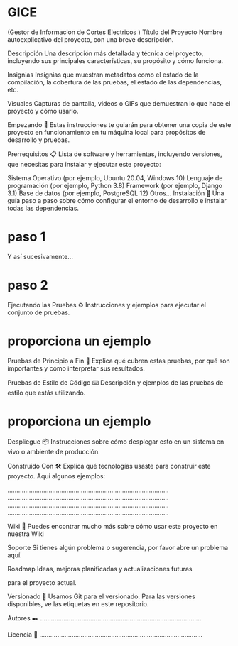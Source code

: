 # GICE
(Gestor de Informacion de Cortes Electricos )
Título del Proyecto
Nombre autoexplicativo del proyecto, con una breve descripción.

Descripción
Una descripción más detallada y técnica del proyecto, incluyendo sus principales características, su propósito y cómo funciona.

Insignias
Insignias que muestran metadatos como el estado de la compilación, la cobertura de las pruebas, el estado de las dependencias, etc.

Visuales
Capturas de pantalla, videos o GIFs que demuestran lo que hace el proyecto y cómo usarlo.

Empezando 🚀
Estas instrucciones te guiarán para obtener una copia de este proyecto en funcionamiento en tu máquina local para propósitos de desarrollo y pruebas.

Prerrequisitos 📋
Lista de software y herramientas, incluyendo versiones, que necesitas para instalar y ejecutar este proyecto:

Sistema Operativo (por ejemplo, Ubuntu 20.04, Windows 10)
Lenguaje de programación (por ejemplo, Python 3.8)
Framework (por ejemplo, Django 3.1)
Base de datos (por ejemplo, PostgreSQL 12)
Otros...
Instalación 🔧
Una guía paso a paso sobre cómo configurar el entorno de desarrollo e instalar todas las dependencias.

# paso 1
Y así sucesivamente...

# paso 2
Ejecutando las Pruebas ⚙️
Instrucciones y ejemplos para ejecutar el conjunto de pruebas.

# proporciona un ejemplo
Pruebas de Principio a Fin 🔩
Explica qué cubren estas pruebas, por qué son importantes y cómo interpretar sus resultados.

Pruebas de Estilo de Código ⌨️
Descripción y ejemplos de las pruebas de estilo que estás utilizando.

# proporciona un ejemplo
Despliegue 📦
Instrucciones sobre cómo desplegar esto en un sistema en vivo o ambiente de producción.

Construido Con 🛠️
Explica qué tecnologías usaste para construir este proyecto. Aquí algunos ejemplos:

..........................................................................................
..........................................................................................
..........................................................................................
..........................................................................................

Wiki 📖
Puedes encontrar mucho más sobre cómo usar este proyecto en nuestra Wiki

Soporte
Si tienes algún problema o sugerencia, por favor abre un problema aquí.

Roadmap
Ideas, mejoras planificadas y actualizaciones futuras

para el proyecto actual.

Versionado 📌
Usamos Git para el versionado. Para las versiones disponibles, ve las etiquetas en este repositorio.

Autores ✒️
..........................................................................................

Licencia 📄
...........................................................................................




